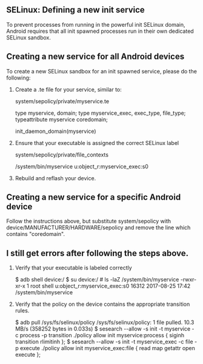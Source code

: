 SELinux: Defining a new init service
------------------------------------

To prevent processes from running in the powerful init SELinux domain,
Android requires that all init spawned processes run in their own dedicated
SELinux sandbox. 


Creating a new service for all Android devices
------------------------------------

To create a new SELinux sandbox for an init spawned service, please do the
following:

1. Create a .te file for your service, similar to:

    system/sepolicy/private/myservice.te
    
    type myservice, domain;
    type myservice_exec, exec_type, file_type;
    typeattribute myservice coredomain;
    
    init_daemon_domain(myservice)
    
2. Ensure that your executable is assigned the correct SELinux label

    system/sepolicy/private/file_contexts
    
    /system/bin/myservice    u:object_r:myservice_exec:s0

3. Rebuild and reflash your device.

Creating a new service for a specific Android device
------------------------------------

Follow the instructions above, but substitute system/sepolicy with
device/MANUFACTURER/HARDWARE/sepolicy and remove the line which contains
"coredomain".


I still get errors after following the steps above.
------------------------------------

1. Verify that your executable is labeled correctly

    $ adb shell
    device:/ $ su
    device:/ # ls -laZ /system/bin/myservice
    -rwxr-xr-x 1 root shell u:object_r:myservice_exec:s0 16312 2017-08-25 17:42 /system/bin/myservice

2. Verify that the policy on the device contains the appropriate transition rules.

    $ adb pull /sys/fs/selinux/policy
    /sys/fs/selinux/policy: 1 file pulled. 10.3 MB/s (358252 bytes in 0.033s)
    $ sesearch --allow -s init -t myservice -c process -p transition ./policy 
    allow init myservice:process { siginh transition rlimitinh };
    $ sesearch --allow -s init -t myservice_exec -c file -p execute ./policy 
    allow init myservice_exec:file { read map getattr open execute };

